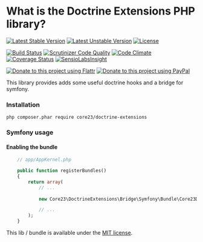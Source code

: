 What is the Doctrine Extensions PHP library?
============================================
[![Latest Stable Version](https://poser.pugx.org/core23/doctrineextensions/v/stable)](https://packagist.org/packages/core23/doctrineextensions)
[![Latest Unstable Version](https://poser.pugx.org/core23/doctrineextensions/v/unstable)](https://packagist.org/packages/core23/doctrineextensions)
[![License](https://poser.pugx.org/core23/doctrineextensions/license)](https://packagist.org/packages/core23/doctrineextensions)

[![Build Status](https://travis-ci.org/core23/doctrineextensions.svg)](http://travis-ci.org/core23/doctrineextensions)
[![Scrutinizer Code Quality](https://scrutinizer-ci.com/g/core23/doctrineextensions/badges/quality-score.png)](https://scrutinizer-ci.com/g/core23/doctrineextensions/)
[![Code Climate](https://codeclimate.com/github/core23/doctrineextensions/badges/gpa.svg)](https://codeclimate.com/github/core23/doctrineextensions)
[![Coverage Status](https://coveralls.io/repos/core23/doctrineextensions/badge.svg)](https://coveralls.io/r/core23/doctrineextensions)
[![SensioLabsInsight](https://insight.sensiolabs.com/projects/83024b06-03e0-4b04-a011-8ad598d93af4/mini.png)](https://insight.sensiolabs.com/projects/51aa4b42-d229-4994-bb3a-156da22a1375)

[![Donate to this project using Flattr](https://img.shields.io/badge/flattr-donate-yellow.svg)](https://flattr.com/profile/core23)
[![Donate to this project using PayPal](https://img.shields.io/badge/paypal-donate-yellow.svg)](https://paypal.me/gripp)

This library provides adds some useful doctrine hooks and a bridge for symfony.

### Installation

```
php composer.phar require core23/doctrine-extensions
```

### Symfony usage

#### Enabling the bundle

```php
    // app/AppKernel.php

    public function registerBundles()
    {
        return array(
            // ...
            
            new Core23\DoctrineExtensions\Bridge\Symfony\Bundle\Core23DoctrineExtensionsBundle(),

            // ...
        );
    }
```

This lib / bundle is available under the [MIT license](LICENSE.md).
